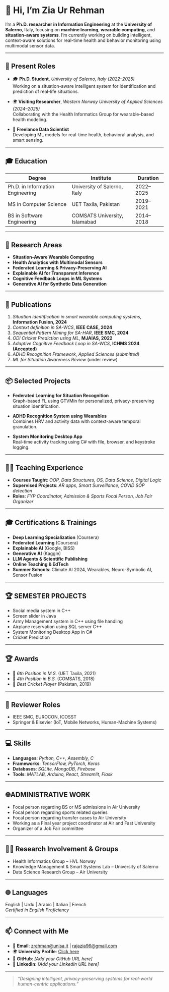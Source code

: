 # 👋 Hi, I’m **Zia Ur Rehman**

I’m a **Ph.D. researcher in Information Engineering** at the **University of Salerno**, Italy, focusing on **machine learning**, **wearable computing**, and **situation-aware systems**. I’m currently working on building intelligent, context-aware solutions for real-time health and behavior monitoring using multimodal sensor data.

---

## 🔬 **Present Roles**

- 🎓 **Ph.D. Student**, *University of Salerno, Italy (2022–2025)*  
  Working on a situation-aware intelligent system for identification and prediction of real-life situations.

- 🌍 **Visiting Researcher**, *Western Norway University of Applied Sciences (2024–2025)*  
  Collaborating with the Health Informatics Group for wearable-based health modeling.

- 🤖 **Freelance Data Scientist**  
  Developing ML models for real-time health, behavioral analysis, and smart sensing.

---

## 🎓 **Education**

| **Degree**                        | **Institute**                      | **Duration** |
|----------------------------------|------------------------------------|--------------|
| Ph.D. in Information Engineering | University of Salerno, Italy       | 2022–2025    |
| MS in Computer Science           | UET Taxila, Pakistan               | 2019–2021    |
| BS in Software Engineering       | COMSATS University, Islamabad      | 2014–2018    |

---

## 🧠 **Research Areas**

- **Situation-Aware Wearable Computing**  
- **Health Analytics with Multimodal Sensors**  
- **Federated Learning & Privacy-Preserving AI**  
- **Explainable AI for Transparent Inference**  
- **Cognitive Feedback Loops in ML Systems**  
- **Generative AI for Synthetic Data Generation**

---

## 📝 **Publications**

1. *Situation identification in smart wearable computing systems*, **Information Fusion, 2024**  
2. *Context definition in SA-WCS*, **IEEE CASE, 2024**  
3. *Sequential Pattern Mining for SA-HAR*, **IEEE SMC, 2024**  
4. *ODI Cricket Prediction using ML*, **MJAIAS, 2022**  
5. *Adaptive Cognitive Feedback Loop in SA-WCS*, **ICHMS 2024 (Accepted)**  
6. *ADHD Recognition Framework*, *Applied Sciences (submitted)*  
7. *ML for Situation Awareness Review* (under review)

---

## 📦 **Selected Projects**

- **Federated Learning for Situation Recognition**  
  Graph-based FL using GTVMin for personalized, privacy-preserving situation identification.

- **ADHD Recognition System using Wearables**  
  Combines HRV and activity data with context-aware temporal granulation.

- **System Monitoring Desktop App**  
  Real-time activity tracking using C# with file, browser, and keystroke logging.

---

## 👨‍🏫 **Teaching Experience**

- **Courses Taught**: *OOP, Data Structures, OS, Data Science, Digital Logic*  
- **Supervised Projects**: *AR apps, Smart Surveillance, COVID SOP detection*  
- **Roles**: *FYP Coordinator, Admission & Sports Focal Person, Job Fair Organizer*

---

## 🎓 **Certifications & Trainings**

- **Deep Learning Specialization** (Coursera)  
- **Federated Learning** (Coursera)  
- **Explainable AI** (Google, BISS)  
- **Generative AI** (Kaggle)  
- **LLM Agents & Scientific Publishing**  
- **Online Teaching & EdTech**
- **Summer Schools**: Climate AI 2024, Wearables, Neuro-Symbolic AI, Sensor Fusion



---
## 🏆 **SEMESTER PROJECTS**
-	Social media system in C++ 
-	Screen slider in Java
-	Army Management system in C++ using file handling
-	Airplane reservation using SQL server C++
-	System Monitoring Desktop App in C#
-	Cricket Prediction 

---
## 🏆 **Awards**

- 🏅 *6th Position in M.S.* (UET Taxila, 2021)  
- 🏅 *4th Position in B.S.* (COMSATS, 2018)  
- 🏏 *Best Cricket Player* (Pakistan, 2019)

---

## 🧪 **Reviewer Roles**

- IEEE SMC, EUROCON, ICOSST  
- Springer & Elsevier (IoT, Mobile Networks, Human-Machine Systems)

---

## 💻 **Skills**

- **Languages**: *Python, C++, Assembly, C*  
- **Frameworks**: *TensorFlow, PyTorch, Keras*  
- **Databases**: *SQLite, MongoDB, Firebase*  
- **Tools**: *MATLAB, Arduino, React, Streamlit, Flask*

---
## 🌐**ADMINISTRATIVE WORK**
- Focal person regarding BS or MS admissions in Air University 
-	Focal person regarding sports related queries
-	Focal person regarding transfer cases to Air University
-	Working as a Final year project coordinator at Air and Fast University 
-	Organizer of a Job Fair committee       

---
## 🧑‍🔬 Research Involvement & Groups
- Health Informatics Group – HVL Norway
- Knowledge Management & Smart Systems Lab – University of Salerno
- Data Science Research Group – Air University

---
## 🌐 **Languages**

English | Urdu | Arabic | Italian | French  
*Certified in English Proficiency*

---

## 📫 **Connect with Me**

- 📧 **Email**: zrehman@unisa.it | rajazia96@gmail.com  
- 🌍 **University Profile**: [Click here](https://rubrica.unisa.it/persone?matricola=062073)  
- 🔗 **GitHub**: *[Add your GitHub URL here]*  
- 🔗 **LinkedIn**: *[Add your LinkedIn URL here]*

---

> *“Designing intelligent, privacy-preserving systems for real-world human-centric applications.”*
